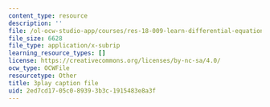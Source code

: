 ```yaml
---
content_type: resource
description: ''
file: /ol-ocw-studio-app/courses/res-18-009-learn-differential-equations-up-close-with-gilbert-strang-and-cleve-moler-fall-2015/2ed7cd1705c089393b3c1915483e8a3f_DkOgvZywshI.srt
file_size: 6628
file_type: application/x-subrip
learning_resource_types: []
license: https://creativecommons.org/licenses/by-nc-sa/4.0/
ocw_type: OCWFile
resourcetype: Other
title: 3play caption file
uid: 2ed7cd17-05c0-8939-3b3c-1915483e8a3f
---
```

